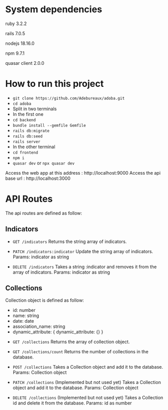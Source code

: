 # System dependencies

ruby 3.2.2

rails 7.0.5

nodejs 18.16.0

npm 9.7.1

quasar client 2.0.0

# How to run this project

  * ```git clone https://github.com/Adebureaux/adoba.git```
  * ```cd adoba```
  * Split in two terminals
  * In the first one
  * ```cd backend```
  * ```bundle install --gemfile Gemfile```
  * ```rails db:migrate```
  * ```rails db:seed```
  * ```rails server```
  * In the other terminal
  * ```cd frontend```
  * ```npm i```
  * ```quasar dev``` or ```npx quasar dev```

Access the web app at this address : http://localhost:9000
Access the api base url : http://localhost:3000

# API Routes

The api routes are defined as follow:
## Indicators
* ```GET /indicators```
Returns the string array of indicators.

* ```PATCH /indicators:indicator```
Update the string array of indicators.
Params: indicator as string

* ```DELETE /indicators```
Takes a string :indicator and removes it from the array of indicators.
Params: indicator as string

## Collections
Collection object is defined as follow:
- id: number
- name: string
- date: date
- association_name: string
- dynamic_attribute: { dynamic_attribute: {} }

* ```GET /collections```
Returns the array of collection object.

* ```GET /collections/count```
Returns the number of collections in the database.

* ```POST /collections```
Takes a Collection object and add it to the database.
Params: Collection object

* ```PATCH /collections``` (Implemented but not used yet)
Takes a Collection object and add it to the database.
Params: Collection object

* ```DELETE /collections``` (Implemented but not used yet)
Takes a Collection id and delete it from the database.
Params: id as number